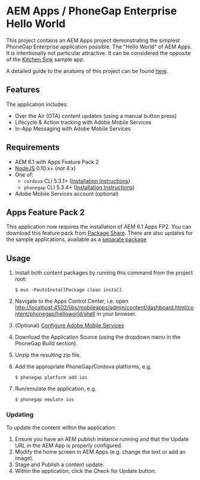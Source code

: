 # AEM Apps / PhoneGap Enterprise Hello World

This project contains an AEM Apps project demonstrating the simplest PhoneGap Enterprise application possible. The "Hello World" of AEM Apps. It is intentionally not particular attractive. It can be considered the opposite of the [Kitchen Sink](https://github.com/blefebvre/aem-phonegap-kitchen-sink) sample app.

A detailed guide to the anatomy of this project can be found [here](https://github.com/justinedelson/pgehello/blob/master/anatomy.md).

## Features

The application includes:

* Over the Air (OTA) content updates (using a manual button press)
* Lifecycle & Action tracking with Adobe Mobile Services
* In-App Messaging with Adobe Mobile Services

## Requirements

* AEM 6.1 with Apps Feature Pack 2
* [NodeJS](https://nodejs.org/) 0.10.x+ (*not* 4.x)
* One of:
    * `cordova` CLI 5.3.1+ ([Installation Instructions](https://cordova.apache.org/docs/en/4.0.0/guide_cli_index.md.html))
    * `phonegap` CLI 5.3.4+ ([Installation Instructions](http://phonegap.com/install/))
* Adobe Mobile Services account (optional)

## Apps Feature Pack 2

This application now requires the installation of AEM 6.1 Apps FP2. You can download this feature pack from [Package Share](https://www.adobeaemcloud.com/content/marketplace/marketplaceProxy.html?packagePath=/content/companies/public/adobe/packages/cq610/featurepack2/cq-6.1.0-apps-featurepack). There are also updates for the sample applications, available as a [separate package](https://www.adobeaemcloud.com/content/marketplace/marketplaceProxy.html?packagePath=/content/companies/public/adobe/packages/cq610/featurepack2/cq-6.1.0-apps-featurepack-samples)

## Usage

1. Install both content packages by running this command from the project root:

    `$ mvn -PautoInstallPackage clean install`

2. Navigate to the Apps Control Center, i.e. open [http://localhost:4502/libs/mobileapps/admin/content/dashboard.html/content/phonegap/helloworld/shell](http://localhost:4502/libs/mobileapps/admin/content/dashboard.html/content/phonegap/helloworld/shell) in your browser.
3. (Optional) [Configure Adobe Mobile Services](http://docs.adobe.com/docs/en/aem/6-1/develop/mobile-apps/apps/intro-to-app-analytics.html)
4. Download the Application Source (using the dropdown menu in the PhoneGap Build section).
5. Unzip the resulting zip file.
6. Add the appropriate PhoneGap/Cordova platforms, e.g.

    `$ phonegap platform add ios`
    
7. Run/emulate the application, e.g.

    `$ phonegap emulate ios`

### Updating

To update the content within the application:

1. Ensure you have an AEM publish instance running and that the Update URL in the AEM App is properly configured.
2. Modify the home screen in AEM Apps (e.g. change the text or add an image).
3. Stage and Publish a content update.
4. Within the application, click the Check for Update button.
